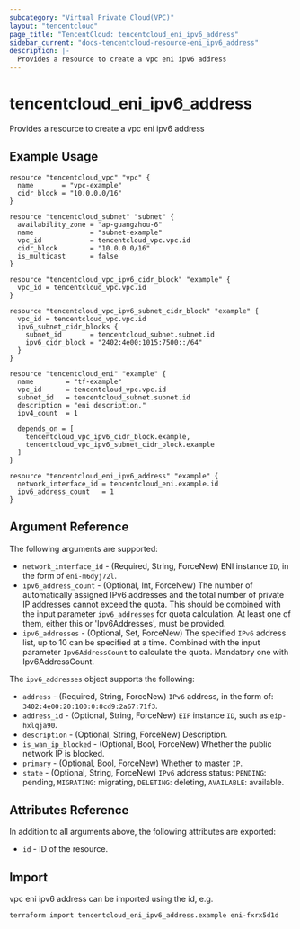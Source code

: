 ```yaml
---
subcategory: "Virtual Private Cloud(VPC)"
layout: "tencentcloud"
page_title: "TencentCloud: tencentcloud_eni_ipv6_address"
sidebar_current: "docs-tencentcloud-resource-eni_ipv6_address"
description: |-
  Provides a resource to create a vpc eni ipv6 address
---
```


# tencentcloud_eni_ipv6_address

Provides a resource to create a vpc eni ipv6 address

## Example Usage

```hcl
resource "tencentcloud_vpc" "vpc" {
  name       = "vpc-example"
  cidr_block = "10.0.0.0/16"
}

resource "tencentcloud_subnet" "subnet" {
  availability_zone = "ap-guangzhou-6"
  name              = "subnet-example"
  vpc_id            = tencentcloud_vpc.vpc.id
  cidr_block        = "10.0.0.0/16"
  is_multicast      = false
}

resource "tencentcloud_vpc_ipv6_cidr_block" "example" {
  vpc_id = tencentcloud_vpc.vpc.id
}

resource "tencentcloud_vpc_ipv6_subnet_cidr_block" "example" {
  vpc_id = tencentcloud_vpc.vpc.id
  ipv6_subnet_cidr_blocks {
    subnet_id       = tencentcloud_subnet.subnet.id
    ipv6_cidr_block = "2402:4e00:1015:7500::/64"
  }
}

resource "tencentcloud_eni" "example" {
  name        = "tf-example"
  vpc_id      = tencentcloud_vpc.vpc.id
  subnet_id   = tencentcloud_subnet.subnet.id
  description = "eni description."
  ipv4_count  = 1

  depends_on = [
    tencentcloud_vpc_ipv6_cidr_block.example,
    tencentcloud_vpc_ipv6_subnet_cidr_block.example
  ]
}

resource "tencentcloud_eni_ipv6_address" "example" {
  network_interface_id = tencentcloud_eni.example.id
  ipv6_address_count   = 1
}
```

## Argument Reference

The following arguments are supported:

* `network_interface_id` - (Required, String, ForceNew) ENI instance `ID`, in the form of `eni-m6dyj72l`.
* `ipv6_address_count` - (Optional, Int, ForceNew) The number of automatically assigned IPv6 addresses and the total number of private IP addresses cannot exceed the quota. This should be combined with the input parameter `ipv6_addresses` for quota calculation. At least one of them, either this or 'Ipv6Addresses', must be provided.
* `ipv6_addresses` - (Optional, Set, ForceNew) The specified `IPv6` address list, up to 10 can be specified at a time. Combined with the input parameter `Ipv6AddressCount` to calculate the quota. Mandatory one with Ipv6AddressCount.

The `ipv6_addresses` object supports the following:

* `address` - (Required, String, ForceNew) `IPv6` address, in the form of: `3402:4e00:20:100:0:8cd9:2a67:71f3`.
* `address_id` - (Optional, String, ForceNew) `EIP` instance `ID`, such as:`eip-hxlqja90`.
* `description` - (Optional, String, ForceNew) Description.
* `is_wan_ip_blocked` - (Optional, Bool, ForceNew) Whether the public network IP is blocked.
* `primary` - (Optional, Bool, ForceNew) Whether to master `IP`.
* `state` - (Optional, String, ForceNew) `IPv6` address status: `PENDING`: pending, `MIGRATING`: migrating, `DELETING`: deleting, `AVAILABLE`: available.

## Attributes Reference

In addition to all arguments above, the following attributes are exported:

* `id` - ID of the resource.




## Import

vpc eni ipv6 address can be imported using the id, e.g.

```
terraform import tencentcloud_eni_ipv6_address.example eni-fxrx5d1d
```

